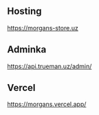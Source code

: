 ## Hosting
https://morgans-store.uz

## Adminka
https://api.trueman.uz/admin/

## Vercel
https://morgans.vercel.app/